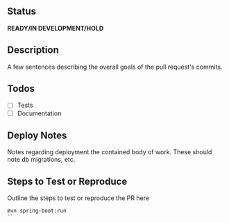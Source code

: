 ## Status
**READY/IN DEVELOPMENT/HOLD**

## Description
A few sentences describing the overall goals of the pull request's commits.

## Todos
- [ ] Tests
- [ ] Documentation

## Deploy Notes
Notes regarding deployment the contained body of work. These should note db migrations, etc.

## Steps to Test or Reproduce
Outline the steps to test or reproduce the PR here

```sh
mvn spring-boot:run
``